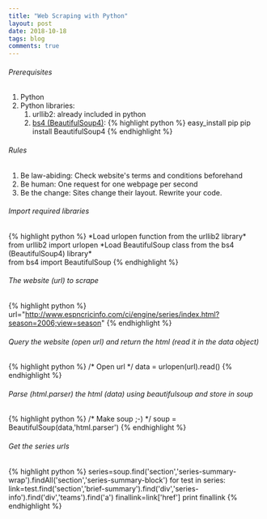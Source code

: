 ```yaml
---
title: "Web Scraping with Python"
layout: post
date: 2018-10-18
tags: blog
comments: true
---
```


###### Prerequisites
1. Python
2. Python libraries: 
	1. urllib2: already included in python
	2. [bs4 (BeautifulSoup4)](https://www.crummy.com/software/BeautifulSoup/bs4/doc/): 
	{% highlight python %}
	 	easy_install pip
		pip install BeautifulSoup4
	{% endhighlight %}

###### Rules
1. Be law-abiding: Check website's terms and conditions beforehand
2. Be human: One request for one webpage per second
3. Be the change: Sites change their layout. Rewrite your code.


###### Import required libraries
{% highlight python %}
\*Load urlopen function from the urllib2 library*\
from urllib2 import urlopen
\*Load BeautifulSoup class from the bs4 (BeautifulSoup4) library*\
from bs4 import BeautifulSoup
{% endhighlight %}

###### The website (url) to scrape
{% highlight python %}
url="http://www.espncricinfo.com/ci/engine/series/index.html?season=2006;view=season"
{% endhighlight %}

###### Query the website (open url) and return the html (read it in the *data* object)
{% highlight python %}
/* Open url */
data = urlopen(url).read()
{% endhighlight %}

###### Parse (html.parser) the html (data) using beautifulsoup and store in *soup*
{% highlight python %}
/* Make soup ;-) */
soup = BeautifulSoup(data,'html.parser')
{% endhighlight %}


###### Get the series urls
{% highlight python %}
series=soup.find('section','series-summary-wrap').findAll('section','series-summary-block')
for test in series:
    link=test.find('section','brief-summary').find('div','series-info').find('div','teams').find('a')
    finallink=link['href']
    print finallink
{% endhighlight %}